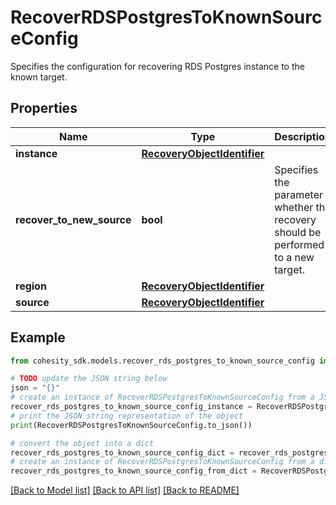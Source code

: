 # RecoverRDSPostgresToKnownSourceConfig

Specifies the configuration for recovering RDS Postgres instance to the known target.

## Properties

Name | Type | Description | Notes
------------ | ------------- | ------------- | -------------
**instance** | [**RecoveryObjectIdentifier**](RecoveryObjectIdentifier.md) |  | [optional] 
**recover_to_new_source** | **bool** | Specifies the parameter whether the recovery should be performed to a new target. | [optional] 
**region** | [**RecoveryObjectIdentifier**](RecoveryObjectIdentifier.md) |  | [optional] 
**source** | [**RecoveryObjectIdentifier**](RecoveryObjectIdentifier.md) |  | [optional] 

## Example

```python
from cohesity_sdk.models.recover_rds_postgres_to_known_source_config import RecoverRDSPostgresToKnownSourceConfig

# TODO update the JSON string below
json = "{}"
# create an instance of RecoverRDSPostgresToKnownSourceConfig from a JSON string
recover_rds_postgres_to_known_source_config_instance = RecoverRDSPostgresToKnownSourceConfig.from_json(json)
# print the JSON string representation of the object
print(RecoverRDSPostgresToKnownSourceConfig.to_json())

# convert the object into a dict
recover_rds_postgres_to_known_source_config_dict = recover_rds_postgres_to_known_source_config_instance.to_dict()
# create an instance of RecoverRDSPostgresToKnownSourceConfig from a dict
recover_rds_postgres_to_known_source_config_from_dict = RecoverRDSPostgresToKnownSourceConfig.from_dict(recover_rds_postgres_to_known_source_config_dict)
```
[[Back to Model list]](../README.md#documentation-for-models) [[Back to API list]](../README.md#documentation-for-api-endpoints) [[Back to README]](../README.md)


